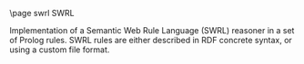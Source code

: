\page swrl SWRL

Implementation of a Semantic Web Rule Language (SWRL) reasoner in a set of Prolog rules.
SWRL rules are either described in RDF concrete syntax, or using a custom file
format.
